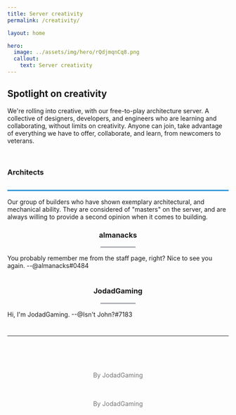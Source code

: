 ```yaml
---
title: Server creativity
permalink: /creativity/

layout: home

hero:
  image: ../assets/img/hero/rQdjmqnCq8.png
  callout:
    text: Server creativity
---
```


## Spotlight on creativity
We're rolling into creative, with our free-to-play architecture server. A collective of designers, developers, and engineers who are learning and collaborating, without limits on creativity. Anyone can join, take advantage of everything we have to offer, collaborate, and learn, from newcomers to veterans.

<h3 style="line-height: 5rem; border-bottom: 3px #3397D9 solid;">Architects</h3>
Our group of builders who have shown exemplary architectural, and mechanical ability. They are considered of "masters" on the server, and are always willing to provide a second opinion when it comes to building.

<div class="usa-grid-full">
        <div class="usa-width-one-half">
              <center>
              <img src="https://crafatar.com/renders/head/6ea8bbd124964389a12fa3e1fc74372c?scale=10&overlay" alt="" style="max-width: 80px; margin-top: 1.5rem; margin-bottom: -3rem;">
              <h3>almanacks</h3>
              <hr style="margin-top: 1rem; width: 5rem; border-top: 3px solid #aeb0b5; background: #fff; color: #fff">
              </center>
              <p style="margin-bottom: 1rem; max-width: 65rem;">You probably remember me from the staff page, right? Nice to see you again. --@almanacks#0484</p>
          </div>
        <div class="usa-width-one-half">
              <center>
              <img src="https://crafatar.com/renders/head/3bb91abef98c4970ac822cd8c8f25ff5?scale=10&overlay" alt=""  style="max-width: 80px; margin-top: 1.5rem; margin-bottom: -3rem;">
              <h3>JodadGaming</h3>
              <hr style="margin-top: 1rem; width: 5rem; border-top: 3px solid #aeb0b5; background: #fff; color: #fff">
              </center>
              <p style="margin-bottom: 1rem; max-width: 65rem;">Hi, I'm JodadGaming. --@Isn't John?#7183</p>
          </div>
</div>

<hr style="margin-top: 2.5rem; margin-bottom: 3.5rem;">

<div class="usa-grid-full">
      <img src="https://novelmc.net/assets/img/hero/rQdjmqnCq8.png" alt="">
      <p style="text-align: center; margin-top: 1.5rem; margin-bottom: 1.5rem; color: #757575;">By JodadGaming</p>
</div>

<div class="usa-grid-full">
      <img src="https://novelmc.net/assets/img/hero/h9qmclx8Hg.png" alt="">
      <p style="text-align: center; margin-top: 1.5rem; color: #757575;">By JodadGaming</p>
</div>
